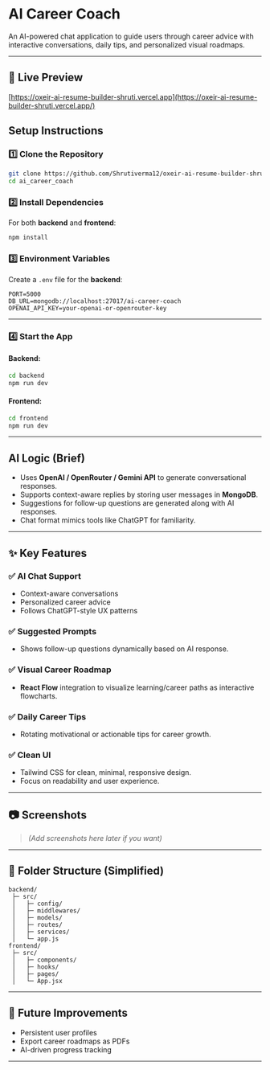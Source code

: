 # AI Career Coach

An AI-powered chat application to guide users through career advice with interactive conversations, daily tips, and personalized visual roadmaps.

---

## 🚀 Live Preview
[https://oxeir-ai-resume-builder-shruti.vercel.app](https://oxeir-ai-resume-builder-shruti.vercel.app/)

##  **Setup Instructions**

### 1️⃣ Clone the Repository
```bash
git clone https://github.com/Shrutiverma12/oxeir-ai-resume-builder-shruti
cd ai_career_coach
```

### 2️⃣ Install Dependencies
For both **backend** and **frontend**:
```bash
npm install
```

### 3️⃣ Environment Variables  
Create a `.env` file for the **backend**:
```
PORT=5000
DB_URL=mongodb://localhost:27017/ai-career-coach
OPENAI_API_KEY=your-openai-or-openrouter-key
```

---

### 4️⃣ Start the App
#### Backend:
```bash
cd backend
npm run dev
```
#### Frontend:
```bash
cd frontend
npm run dev
```

---

##  **AI Logic (Brief)**

- Uses **OpenAI / OpenRouter / Gemini API** to generate conversational responses.
- Supports context-aware replies by storing user messages in **MongoDB**.
- Suggestions for follow-up questions are generated along with AI responses.
- Chat format mimics tools like ChatGPT for familiarity.

---

## ✨ **Key Features**

### ✅ AI Chat Support
- Context-aware conversations
- Personalized career advice
- Follows ChatGPT-style UX patterns

### ✅ Suggested Prompts
- Shows follow-up questions dynamically based on AI response.

### ✅ Visual Career Roadmap
- **React Flow** integration to visualize learning/career paths as interactive flowcharts.

### ✅ Daily Career Tips
- Rotating motivational or actionable tips for career growth.

### ✅ Clean UI
- Tailwind CSS for clean, minimal, responsive design.
- Focus on readability and user experience.

---

## 📷 **Screenshots**
> _(Add screenshots here later if you want)_

---

## 📂 **Folder Structure (Simplified)**

```
backend/
 ├─ src/
 │   ├─ config/
 │   ├─ middlewares/
 │   ├─ models/
 │   ├─ routes/
 │   ├─ services/
 │   └─ app.js
frontend/
 ├─ src/
 │   ├─ components/
 │   ├─ hooks/
 │   ├─ pages/
 │   └─ App.jsx
```

---

## 🔮 **Future Improvements**
- Persistent user profiles
- Export career roadmaps as PDFs
- AI-driven progress tracking

---
